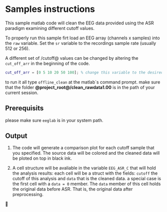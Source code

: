 # Samples instructions

This sample matlab code will clean the EEG data provided using the ASR paradigm examining different cutoff values.

To properly run this sample firt load an EEG array (channels x samples) into the ```raw``` variable. 
Set the ```sr``` variable to the recordings sample rate (usually 512 or 256).

A different set of /cutoff@ values can be changed by altering the ```cut_off_arr``` in the beginning of the code.
```matlab
cut_off_arr = [0 5 10 20 50 100]; % change this variable to the desired cutoff values.
```

to run it all type ```offline_clean``` at the matlab`s command prompt.
make sure that the folder __@project_root@/clean_rawdata1.00__ is in the path of your current session.

## Prerequisits
please make sure ```eeglab``` is in your system path.

## Output

1. The code will generate a comparison plot for each cutoff sample that you specified. 
The source data will be colored and the cleaned data will be ploted on top in black ink.

2. A cell structure will be avaliable in the variable ```EEG_ASR_C``` that will hold the analysis results:
each cell will be a struct with the fields: ```cutoff``` the cutoff of this analysis and ```data``` that is the cleaned data.
a special case is the first cell with a ```data = 0``` member. The ```data``` member of this cell holds the original data before ASR. 
That is, the original data after preprocessing.


 :camel: 
